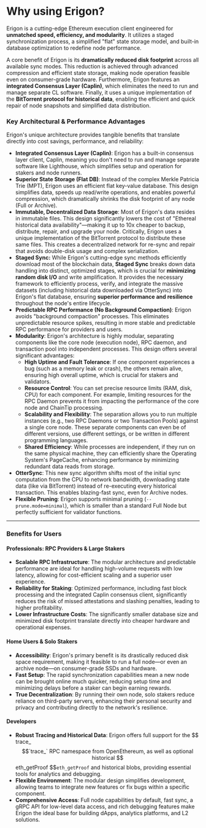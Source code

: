 # Why using Erigon?

Erigon is a cutting-edge Ethereum execution client engineered for **unmatched speed, efficiency, and modularity**. It utilizes a staged synchronization process, a simplified "flat" state storage model, and built-in database optimization to redefine node performance.

A core benefit of Erigon is its **dramatically reduced disk footprint** across all available sync modes. This reduction is achieved through advanced compression and efficient state storage, making node operation feasible even on consumer-grade hardware. Furthermore, Erigon features an **integrated Consensus Layer (Caplin)**, which eliminates the need to run and manage separate CL software. Finally, it uses a unique implementation of the **BitTorrent protocol for historical data**, enabling the efficient and quick repair of node snapshots and simplified data distribution.

### Key Architectural & Performance Advantages

Erigon's unique architecture provides tangible benefits that translate directly into cost savings, performance, and reliability:

* **Integrated Consensus Layer (Caplin)**: Erigon has a built-in consensus layer client, Caplin, meaning you don't need to run and manage separate software like Lighthouse, which simplifies setup and operation for stakers and node runners.
* **Superior State Storage (Flat DB)**: Instead of the complex Merkle Patricia Trie (MPT), Erigon uses an efficient flat key-value database. This design simplifies data, speeds up read/write operations, and enables powerful compression, which dramatically shrinks the disk footprint of any node (Full or Archive).
* **Immutable, Decentralized Data Storage**: Most of Erigon's data resides in immutable files. This design significantly lowers the cost of "Ethereal historical data availability"—making it up to 10x cheaper to backup, distribute, repair, and upgrade your node. Critically, Erigon uses a unique implementation of the BitTorrent protocol to distribute these same files. This creates a decentralized network for re-sync and repair that avoids double-disk usage and complex serialization.
* **Staged Sync:** While Erigon's cutting-edge sync methods efficiently download most of the blockchain data, **Staged Sync** breaks down data handling into distinct, optimized stages, which is crucial for **minimizing random disk I/O** and write amplification. It provides the necessary framework to efficiently process, verify, and integrate the massive datasets (including historical data downloaded via OtterSync) into Erigon's flat database, ensuring **superior performance and resilience** throughout the node's entire lifecycle.
* **Predictable RPC Performance (No Background Compaction)**: Erigon avoids "background compaction" processes. This eliminates unpredictable resource spikes, resulting in more stable and predictable RPC performance for providers and users.
* **Modularity**: Erigon's architecture is highly modular, separating components like the core node (execution node), RPC daemon, and transaction pool into independent processes. This design offers several significant advantages:
  * **High Uptime and Fault Tolerance**: If one component experiences a bug (such as a memory leak or crash), the others remain alive, ensuring high overall uptime, which is crucial for stakers and validators.
  * **Resource Control**: You can set precise resource limits (RAM, disk, CPU) for each component. For example, limiting resources for the RPC Daemon prevents it from impacting the performance of the core node and ChainTip processing.
  * **Scalability and Flexibility**: The separation allows you to run multiple instances (e.g., two RPC Daemons or two Transaction Pools) against a single core node. These separate components can even be of different versions, use different settings, or be written in different programming languages.
  * **Shared Efficiency**: While processes are independent, if they run on the same physical machine, they can efficiently share the Operating System's PageCache, enhancing performance by minimizing redundant data reads from storage.
* **OtterSync**: This new sync algorithm shifts most of the initial sync computation from the CPU to network bandwidth, downloading state data (like via BitTorrent) instead of re-executing every historical transaction. This enables blazing-fast sync, even for Archive nodes.
* **Flexible Pruning**: Erigon supports minimal pruning (`--prune.mode=minimal`), which is smaller than a standard Full Node but perfectly sufficient for validator functions.

***

### Benefits for Users

#### Professionals: RPC Providers & Large Stakers

* **Scalable RPC Infrastructure**: The modular architecture and predictable performance are ideal for handling high-volume requests with low latency, allowing for cost-efficient scaling and a superior user experience.
* **Reliability for Staking**: Optimized performance, including fast block processing and the integrated Caplin consensus client, significantly reduces the risk of missed attestations and slashing penalties, leading to higher profitability.
* **Lower Infrastructure Costs**: The significantly smaller database size and minimized disk footprint translate directly into cheaper hardware and operational expenses.

#### Home Users & Solo Stakers

* **Accessibility**: Erigon's primary benefit is its drastically reduced disk space requirement, making it feasible to run a full node—or even an archive node—on consumer-grade SSDs and hardware.
* **Fast Setup**: The rapid synchronization capabilities mean a new node can be brought online much quicker, reducing setup time and minimizing delays before a staker can begin earning rewards.
* **True Decentralization**: By running their own node, solo stakers reduce reliance on third-party servers, enhancing their personal security and privacy and contributing directly to the network's resilience.

#### Developers

* **Robust Tracing and Historical Data**: Erigon offers full support for the $$ $\text{trace\_}$ $$`trace_` RPC namespace from OpenEthereum, as well as optional historical $$ $\text{eth\_getProof}$ $$`eth_getProof` and historical blobs, providing essential tools for analytics and debugging.
* **Flexible Environment**: The modular design simplifies development, allowing teams to integrate new features or fix bugs within a specific component.
* **Comprehensive Access**: Full node capabilities by default, fast sync, a gRPC API for low-level data access, and rich debugging features make Erigon the ideal base for building dApps, analytics platforms, and L2 solutions.
